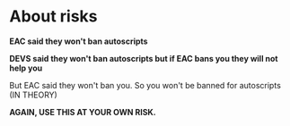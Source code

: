# About risks

**EAC said they won't ban autoscripts**

**DEVS said they won't ban autoscripts but if EAC bans you they will not help you**

But EAC said they won't ban you. So you won't be banned for autoscripts (IN THEORY)

**AGAIN, USE THIS AT YOUR OWN RISK.**
